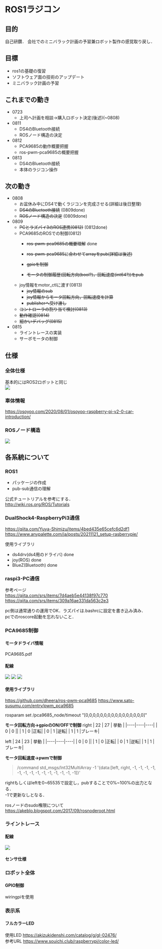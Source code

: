 # ROS1ラジコン
## 目的
自己研鑽．
会社でのミニバラック計画の予習兼ロボット製作の感覚取り戻し．

## 目標
- ros1の基礎の復習
- ソフトウェア面の技術のアップデート
- ミニバラック計画の予習

## これまでの動き
- 0723
    - 上司へ計画を相談→購入ロボット決定(後述)(~0808)
- 0811
    - DS4のBluetooth接続
    - ROSノード構造の決定
- 0812
    - PCA9685の動作概要把握
    - ros-pwm-pca9685の概要把握
- 0813
    - DS4のBluetooth接続
    - 本体のラジコン操作
## 次の動き
- 0808
    - お盆休み中にDS4で動くラジコンを完成させる(詳細は後日整理)
    - ~~DS4のBluetooth接続~~ (0809done)
    - ~~ROSノード構造の決定~~ (0809done)
- 0809
    - ~~PCとラズパイ3のROS連携(0812)~~ (0812done)
    - PCA9685のROSでの制御(0812)
        - ~~ros-pwm-pca9685の概要理解~~ done

        - ~~ros-pwm-pca9685に合わせてarrayをpub(詳細は後述)~~
        - ~~gpioを制御~~
        - ~~モータの制御履歴(回転方向(bool?)，回転速度(int64?))をpub~~
    - joy情報をmotor_ctlに渡す(0813)
        - ~~joy情報のsub~~
        - ~~joy情報からモータ回転方向，回転速度を計算~~
        - ~~publisherへ受け渡し~~
    - ~~コントローラの割り当て検討(0813)~~
    - ~~動作確認(0814)~~
    - ~~細かいデバッグ(0815)~~
- 0815
    - ライントレースの実装
    - サーボモータの制御

## 仕様
### 全体仕様
基本的にはROS2ロボットと同じ  
![](system.png)
### 車体情報
https://osoyoo.com/2020/08/01/osoyoo-raspberry-pi-v2-0-car-introduction/
### ROSノード構造
![](ros_node.png)

## 各系統について
### ROS1
- パッケージの作成
- pub-sub通信の理解

公式チュートリアルを参考にする．  
http://wiki.ros.org/ROS/Tutorials
### DualShock4-RaspberryPi3通信
https://qiita.com/Yuya-Shimizu/items/4bed435e65cefc6d2df1
https://www.anypalette.com/ja/posts/20211121_setup-rasberrypie/

使用ライブラリ
- ds4drv(ds4用のドライバ) done
- joy(ROS) done
- BlueZ(Bluetooth) done

### raspi3-PC通信
参考ページ  
https://qiita.com/srs/items/7d4aeb5e44138f97c770
https://qiita.com/srs/items/309a16ae331da563c2e3  

pc側は通常通りの運用でOK．ラズパイは.bashrcに設定を書き込み済み．  
pcでのroscore起動を忘れないこと．

### PCA9685制御
#### モータドライバ情報
PCA9685.pdf  
#### 配線
![](2022-08-12-12-17-54.png)
![](2022-08-12-12-16-14.png)
![](2022-08-12-12-16-34.png)

#### 使用ライブラリ
https://github.com/dheera/ros-pwm-pca9685
https://www.sato-susumu.com/entry/pwm_pca9685

rosparam set /pca9685_node/timeout "[0,0,0,0,0,0,0,0,0,0,0,0,0,0,0,0]"

<b>モータ回転方向→gpioのON/OFFで制御</b>
right
| 22 | 27 | 挙動 |
|----|----|----|
| 0 | 0 ||
| 1 | 0 |正転|
| 0 | 1 |逆転|
| 1 | 1 |ブレーキ|

left
| 24 | 23 | 挙動 |
|----|----|----|
| 0 | 0 ||
| 1 | 0 |正転|
| 0 | 1 |逆転|
| 1 | 1 |ブレーキ|

<b>モータ回転速度→pwmで制御</b>
>/command std_msgs/Int32MultiArray -1 '{data:[left, right, -1, -1, -1, -1, -1, -1, -1, -1, -1, -1, -1, -1, -1, -1]}'

rightもしくはleftを0~65535で設定し，pubすることで0%~100%の出力となる．  
-1で更新なしとなる．

rosノードのsudo権限について  
https://akeblo.blogspot.com/2017/09/rosnoderoot.html

### ライントレース
#### 配線  
![](2022-08-15-11-32-43.png)
#### センサ仕様


### ロボット全体

#### GPIO制御
wiringpiを使用
### 表示系
#### フルカラーLED
使用LED
https://akizukidenshi.com/catalog/g/gI-02476/  
参考URL
https://www.souichi.club/raspberrypi/color-led/
